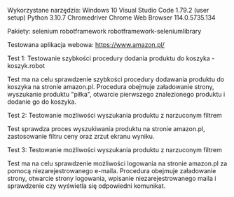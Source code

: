 Wykorzystane narzędzia:
Windows 10
Visual Studio Code 1.79.2 (user setup)
Python 3.10.7
Chromedriver
Chrome Web Browser 114.0.5735.134 

Pakiety:
selenium 
robotframework 
robotframework-seleniumlibrary

Testowana aplikacja webowa:
https://www.amazon.pl/

Test 1: Testowanie szybkości procedury dodania produktu do koszyka - koszyk.robot

Test ma na celu sprawdzenie szybkości procedury dodawania produktu do koszyka na stronie amazon.pl. Procedura obejmuje załadowanie strony, wyszukanie produktu "piłka", otwarcie pierwszego znalezionego produktu i dodanie go do koszyka.


Test 2: Testowanie możliwości wyszukania produktu z narzuconym filtrem

Test sprawdza proces wyszukiwania produktu na stronie amazon.pl, zastosowanie filtru ceny oraz zrzut ekranu wyniku.


Test 3: Testowanie możliwości wyszukania produktu z narzuconym filtrem

Test ma na celu sprawdzenie możliwości logowania na stronie amazon.pl za pomocą niezarejestrowanego e-maila. Procedura obejmuje załadowanie strony, otwarcie strony logowania, wpisanie niezarejestrowanego maila i sprawdzenie czy wyświetla się odpowiedni komunikat. 
